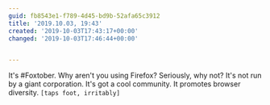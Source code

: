 ```yaml
---
guid: fb8543e1-f789-4d45-bd9b-52afa65c3912
title: '2019.10.03, 19:43'
created: '2019-10-03T17:43:17+00:00'
changed: '2019-10-03T17:46:44+00:00'


---
```


It's #Foxtober. Why aren't you using Firefox? Seriously, why not? It's not run by a giant corporation. It's got a cool community. It promotes browser diversity. `[taps foot, irritably]`
